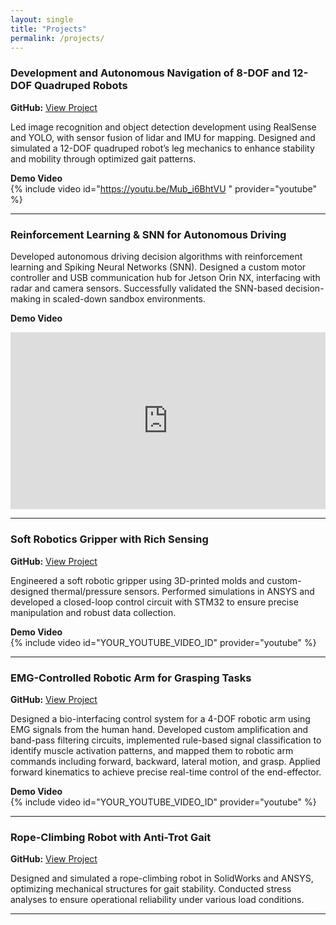 ```yaml
---
layout: single
title: "Projects"
permalink: /projects/
---
```





### Development and Autonomous Navigation of 8-DOF and 12-DOF Quadruped Robots
**GitHub:** [View Project](https://github.com/eggsyxu/Pangolin_SCU/tree/master)

Led image recognition and object detection development using RealSense and YOLO, with sensor fusion of lidar and IMU for mapping. Designed and simulated a 12-DOF quadruped robot’s leg mechanics to enhance stability and mobility through optimized gait patterns.

**Demo Video**  
{% include video id="https://youtu.be/Mub_i6BhtVU " provider="youtube" %}


---

### Reinforcement Learning & SNN for Autonomous Driving  

Developed autonomous driving decision algorithms with reinforcement learning and Spiking Neural Networks (SNN). Designed a custom motor controller and USB communication hub for Jetson Orin NX, interfacing with radar and camera sensors. Successfully validated the SNN-based decision-making in scaled-down sandbox environments.

**Demo Video**  
<div style="position: relative; padding-bottom: 56.25%; height: 0; overflow: hidden;">
  <iframe src="https://www.youtube.com/embed/Mub_i6BhtVU"
          frameborder="0"
          allowfullscreen
          style="position: absolute; top: 0; left: 0; width: 100%; height: 100%;">
  </iframe>
</div>



---

### Soft Robotics Gripper with Rich Sensing  
**GitHub:** [View Project](https://github.com/eggsyxu/Soft_Gripper_with_Flexible_Thermal_and_Pressure_Sensor)

Engineered a soft robotic gripper using 3D-printed molds and custom-designed thermal/pressure sensors. Performed simulations in ANSYS and developed a closed-loop control circuit with STM32 to ensure precise manipulation and robust data collection.

**Demo Video**  
{% include video id="YOUR_YOUTUBE_VIDEO_ID" provider="youtube" %}


---

### EMG-Controlled Robotic Arm for Grasping Tasks  
**GitHub:** [View Project](https://github.com/eggsyxu/EMG_Signal_Control_Robotics_Arm)

Designed a bio-interfacing control system for a 4-DOF robotic arm using EMG signals from the human hand. Developed custom amplification and band-pass filtering circuits, implemented rule-based signal classification to identify muscle activation patterns, and mapped them to robotic arm commands including forward, backward, lateral motion, and grasp. Applied forward kinematics to achieve precise real-time control of the end-effector.

**Demo Video**  
{% include video id="YOUR_YOUTUBE_VIDEO_ID" provider="youtube" %}

---

### Rope-Climbing Robot with Anti-Trot Gait  
**GitHub:** [View Project](https://github.com/eggsyxu/Rope_Climbing_Robot)

Designed and simulated a rope-climbing robot in SolidWorks and ANSYS, optimizing mechanical structures for gait stability. Conducted stress analyses to ensure operational reliability under various load conditions.



---




